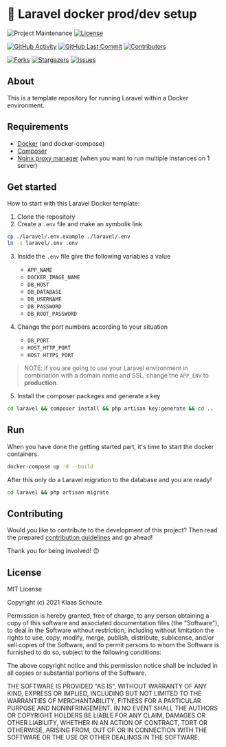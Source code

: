 <!--
*** To avoid retyping too much info. Do a search and replace for the following:
*** github_username, repo_name
-->

# 🐳 Laravel docker prod/dev setup
<!-- PROJECT SHIELDS -->
![Project Maintenance][maintenance-shield]
[![License][license-shield]](LICENSE.md)

[![GitHub Activity][commits-shield]][commits]
[![GitHub Last Commit][last-commit-shield]][commits]
[![Contributors][contributors-shield]][contributors-url]

[![Forks][forks-shield]][forks-url]
[![Stargazers][stars-shield]][stars-url]
[![Issues][issues-shield]][issues-url]

## About

This is a template repository for running Laravel within a Docker environment.

## Requirements

- [Docker](https://www.docker.com) (and docker-compose)
- [Composer](https://getcomposer.org)
- [Nginx proxy manager](https://nginxproxymanager.com) (when you want to run multiple instances on 1 server)

## Get started

How to start with this Laravel Docker template:

1. Clone the repository
2. Create a `.env` file and make an symbolik link

```bash
cp ./laravel/.env.example ./laravel/.env
ln -s laravel/.env .env
```

3. Inside the `.env` file give the following variables a value
    - `APP_NAME`
    - `DOCKER_IMAGE_NAME`
    - `DB_HOST`
    - `DB_DATABASE`
    - `DB_USERNAME`
    - `DB_PASSWORD`
    - `DB_ROOT_PASSWORD`

4. Change the port numbers according to your situation
    - `DB_PORT`
    - `HOST_HTTP_PORT`
    - `HOST_HTTPS_PORT`

> NOTE: if you are going to use your Laravel environment in combination with a domain name and SSL, change the `APP_ENV` to **production**.

5. Install the composer packages and generate a key

```bash
cd laravel && composer install && php artisan key:generate && cd ..
```

## Run

When you have done the getting started part, it's time to start the docker containers.

```bash
docker-compose up -d --build
```

After this only do a Laravel migration to the database and you are ready!

```bash
cd laravel && php artisan migrate
```

## Contributing

Would you like to contribute to the development of this project? Then read the prepared [contribution guidelines](CONTRIBUTING.md) and go ahead!

Thank you for being involved! :heart_eyes:

## License

MIT License

Copyright (c) 2021 Klaas Schoute

Permission is hereby granted, free of charge, to any person obtaining a copy
of this software and associated documentation files (the "Software"), to deal
in the Software without restriction, including without limitation the rights
to use, copy, modify, merge, publish, distribute, sublicense, and/or sell
copies of the Software, and to permit persons to whom the Software is
furnished to do so, subject to the following conditions:

The above copyright notice and this permission notice shall be included in all
copies or substantial portions of the Software.

THE SOFTWARE IS PROVIDED "AS IS", WITHOUT WARRANTY OF ANY KIND, EXPRESS OR
IMPLIED, INCLUDING BUT NOT LIMITED TO THE WARRANTIES OF MERCHANTABILITY,
FITNESS FOR A PARTICULAR PURPOSE AND NONINFRINGEMENT. IN NO EVENT SHALL THE
AUTHORS OR COPYRIGHT HOLDERS BE LIABLE FOR ANY CLAIM, DAMAGES OR OTHER
LIABILITY, WHETHER IN AN ACTION OF CONTRACT, TORT OR OTHERWISE, ARISING FROM,
OUT OF OR IN CONNECTION WITH THE SOFTWARE OR THE USE OR OTHER DEALINGS IN THE
SOFTWARE.

<!-- MARKDOWN LINKS & IMAGES -->
[maintenance-shield]: https://img.shields.io/maintenance/yes/2021.svg?style=for-the-badge
[contributors-shield]: https://img.shields.io/github/contributors/klaasnicolaas/laravel-docker.svg?style=for-the-badge
[contributors-url]: https://github.com/klaasnicolaas/laravel-docker/graphs/contributors
[forks-shield]: https://img.shields.io/github/forks/klaasnicolaas/laravel-docker.svg?style=for-the-badge
[forks-url]: https://github.com/klaasnicolaas/laravel-docker/network/members
[stars-shield]: https://img.shields.io/github/stars/klaasnicolaas/laravel-docker.svg?style=for-the-badge
[stars-url]: https://github.com/klaasnicolaas/laravel-docker/stargazers
[issues-shield]: https://img.shields.io/github/issues/klaasnicolaas/laravel-docker.svg?style=for-the-badge
[issues-url]: https://github.com/klaasnicolaas/laravel-docker/issues
[license-shield]: https://img.shields.io/github/license/klaasnicolaas/laravel-docker.svg?style=for-the-badge
[commits-shield]: https://img.shields.io/github/commit-activity/y/klaasnicolaas/laravel-docker.svg?style=for-the-badge
[commits]: https://github.com/klaasnicolaas/laravel-docker/commits/master
[last-commit-shield]: https://img.shields.io/github/last-commit/klaasnicolaas/laravel-docker.svg?style=for-the-badge